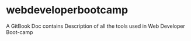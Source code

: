 # webdeveloperbootcamp
A GitBook Doc contains Description of all the tools used in Web Developer Boot-camp
